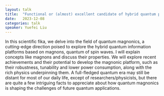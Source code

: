 ```yaml
---
layout: talk
title:  "Functional or (almost) excellent candidate of hybrid quantum platforms: quantum magnonics"
date:   2023-12-08
categories: talk
speaker: Yuefei Liu
---
```

In this scientific fika, we delve into the field of quantum magnonics, a cutting-edge direction poised to explore the hybrid quantum information platforms based on magnons, quantum of spin waves. I will explain concepts like magnons and discuss their properties. We will explore recent achievements and their potential to develop the magnonic platform, such as their robustness, tunability and lower power consumption, along with the rich physics underpinning them. A full-fledged quantum era may still be distant for most of our daily life, except of researchers/physicists, but there are quite a few intriguing facts to appreciate about how quantum magnonics is shaping the challenges of future quantum applications.
